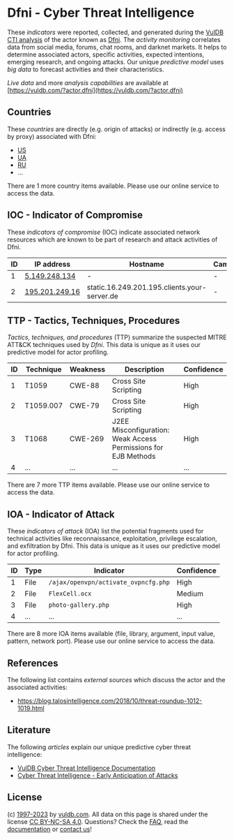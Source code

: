# Dfni - Cyber Threat Intelligence

These _indicators_ were reported, collected, and generated during the [VulDB CTI analysis](https://vuldb.com/?kb.cti) of the actor known as [Dfni](https://vuldb.com/?actor.dfni). The _activity monitoring_ correlates data from social media, forums, chat rooms, and darknet markets. It helps to determine associated actors, specific activities, expected intentions, emerging research, and ongoing attacks. Our unique _predictive model_ uses _big data_ to forecast activities and their characteristics.

_Live data_ and more _analysis capabilities_ are available at [https://vuldb.com/?actor.dfni](https://vuldb.com/?actor.dfni)

## Countries

These _countries_ are directly (e.g. origin of attacks) or indirectly (e.g. access by proxy) associated with Dfni:

* [US](https://vuldb.com/?country.us)
* [UA](https://vuldb.com/?country.ua)
* [RU](https://vuldb.com/?country.ru)
* ...

There are 1 more country items available. Please use our online service to access the data.

## IOC - Indicator of Compromise

These _indicators of compromise_ (IOC) indicate associated network resources which are known to be part of research and attack activities of Dfni.

ID | IP address | Hostname | Campaign | Confidence
-- | ---------- | -------- | -------- | ----------
1 | [5.149.248.134](https://vuldb.com/?ip.5.149.248.134) | - | - | High
2 | [195.201.249.16](https://vuldb.com/?ip.195.201.249.16) | static.16.249.201.195.clients.your-server.de | - | High

## TTP - Tactics, Techniques, Procedures

_Tactics, techniques, and procedures_ (TTP) summarize the suspected MITRE ATT&CK techniques used by _Dfni_. This data is unique as it uses our predictive model for actor profiling.

ID | Technique | Weakness | Description | Confidence
-- | --------- | -------- | ----------- | ----------
1 | T1059 | CWE-88 | Cross Site Scripting | High
2 | T1059.007 | CWE-79 | Cross Site Scripting | High
3 | T1068 | CWE-269 | J2EE Misconfiguration: Weak Access Permissions for EJB Methods | High
4 | ... | ... | ... | ...

There are 7 more TTP items available. Please use our online service to access the data.

## IOA - Indicator of Attack

These _indicators of attack_ (IOA) list the potential fragments used for technical activities like reconnaissance, exploitation, privilege escalation, and exfiltration by Dfni. This data is unique as it uses our predictive model for actor profiling.

ID | Type | Indicator | Confidence
-- | ---- | --------- | ----------
1 | File | `/ajax/openvpn/activate_ovpncfg.php` | High
2 | File | `FlexCell.ocx` | Medium
3 | File | `photo-gallery.php` | High
4 | ... | ... | ...

There are 8 more IOA items available (file, library, argument, input value, pattern, network port). Please use our online service to access the data.

## References

The following list contains _external sources_ which discuss the actor and the associated activities:

* https://blog.talosintelligence.com/2018/10/threat-roundup-1012-1019.html

## Literature

The following _articles_ explain our unique predictive cyber threat intelligence:

* [VulDB Cyber Threat Intelligence Documentation](https://vuldb.com/?kb.cti)
* [Cyber Threat Intelligence - Early Anticipation of Attacks](https://www.scip.ch/en/?labs.20201022)

## License

(c) [1997-2023](https://vuldb.com/?kb.changelog) by [vuldb.com](https://vuldb.com/?kb.about). All data on this page is shared under the license [CC BY-NC-SA 4.0](https://creativecommons.org/licenses/by-nc-sa/4.0/). Questions? Check the [FAQ](https://vuldb.com/?kb.faq), read the [documentation](https://vuldb.com/?kb) or [contact us](https://vuldb.com/?contact)!
